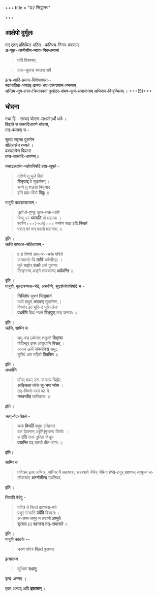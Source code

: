 +++
title = "02 सिद्धान्तः"

+++

## आक्षेपो दुर्मूलः
तद् एतत् प्रशिथिल-पठित--कतिपय-निगम-वचसाम्  
अ-श्रुत--समीचीन-न्याय-निबन्धनानां 

> पतिं विश्वस्य, 

> दास-भूतास् स्वतस् सर्वे  

इत्य्-आदि-प्रमाण-विशेषावगत--  
स्वाभाविक-भगवद्-दास्य-भय-पलायमान-मनसाम्  
अन्तिम-युग-तत्त्व-चिन्तकानां कूपोदर-संभव-कूर्म-समानानाम् अभिमान-विजृम्भितम् । +++(5)+++

## चोदना
तथा हि - सत्यम् चोदना-लक्षणोऽर्थो धर्मः ।  
विद्यते च चक्रादिधारणे चोदना,  
तत्-कल्पश् च -  

श्रुत्या स्मृत्या पुराणेन  
सेतिहासेन गम्यते ।  
पञ्चरात्रेण विप्राणां  
तप्त-चक्रादि-धारणम्॥ 

यथाऽऽथर्वण-महोपनिषदि ब्रह्म-सूक्ते -  

> दक्षिणे तु भुजे विप्रो  
> **बिभृयाद्** वै सुदर्शनम् ।  
> सव्ये तु शङ्खं बिभृयाद्  
> इति ब्रह्म-विदो **विदुः** ॥  

यजुषि कठशाखायाम् -  

> धृतोर्ध्व-पुण्ड्रः कृत-चक्र-धारी  
विष्णुं परं **ध्यायति** यो महात्मा ।  
स्वरेण+++(→ॐ)+++ मन्त्रेण सदा हृदि **स्थितं**  
परात् परं यन् महतो महान्तम् ॥

इति ।  
ऋचि बाष्कल-संहितायाम् -  

> प्र ते विष्णो अब्-ज--चक्रे पवित्रे  
जन्माम्भो-धिं **तर्तवे** चर्षणीन्द्राः ।  
मूले बाह्वोर् **दधते** ऽन्ये पुराणाः  
लिङ्गान्य् अङ्गे तावकान्य् **अर्पयन्ति** ॥

इति ।  
यजुषि, बृहदारण्यक-भेदे, अथर्वणि, सुदर्शनोपनिषदि च -  

> **निचिक्षेप** सुषणं **भिद्यमानं**  
मध्ये बाहुम् **अदधत्** सुदर्शनम् ।  
विष्णोर् इदं भूरि-दं भूरि-तेजः  
**प्रधर्षति** दिवा नक्तं **बिभृयुस्** तज् जनासः ॥

इति ।  
ऋचि, साम्नि च  

> चमू-षच् छ्येनश् शकुनो **बिभृत्वा**  
गोविन्दुर् द्रप्स आयुधानि **बिभ्रत्** ।  
अपाम् ऊर्मिं **सचमानस्** समुद्रं  
तुरीयं धाम महिषो **विवक्ति** ॥

इति ।  
अथर्वणि  

> एभिर् वयम् उरु-क्रमस्य चिह्नैर्  
**अङ्किता** लोके **सु-भगा भवेम** ।  
तद्-विष्णोः परमं पदं ये  
**गच्छन्तीह** लाच्छिताः ॥

इति ।  

ऋग्-वेद-खिले -  

> चक्रं **बिभर्ति** वपुषा ऽभितप्तं  
बलं देवानाम् अ[मि]मृतस्य विष्णोः ।  
स **एति** नाकं दुरिता विधूय  
**प्रयान्ति** यद् यतयो वीत-रागाः ॥  

इति।  

साम्नि च 

> पवित्रम् इत्य् अग्निर्, अग्निर् वै सहस्रारः, सहस्रारो नेमिर् नेमिना **तप्त**-तनुर् ब्रह्मणस् सायुज्यं स-लोकताम् **आप्नोतीत्य्** उपनिषद् 

इति ।  

त्रिष्वपि वेदेषु - 

> पवित्रं ते विततं ब्रह्मणस्-पते  
प्रभुर् गात्राणि **पर्येषि** विश्वतः ।  
अ-तप्त-तनूर् न तदामो **ऽश्नुते**  
**शृतास** इद् **वहन्तस् तत्-समासते** ॥

इति ।  
यजुषि काठके -- 

> चरणं पवित्रं **विततं** पुराणम् 

इत्यारभ्य 

> सुधितां **दधातु** 

इत्य्-अन्तम् ।  

एवम् अन्यद् अपि **द्रष्टव्यम्** ।